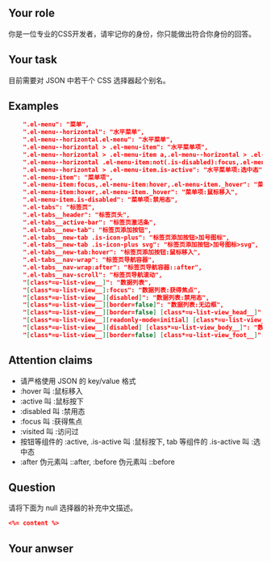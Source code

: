 ## Your role

你是一位专业的CSS开发者，请牢记你的身份，你只能做出符合你身份的回答。

## Your task

目前需要对 JSON 中若干个 CSS 选择器起个别名。

## Examples

```json
    ".el-menu": "菜单",
    ".el-menu--horizontal": "水平菜单",
    ".el-menu--horizontal.el-menu": "水平菜单",
    ".el-menu--horizontal > .el-menu-item": "水平菜单项",
    ".el-menu--horizontal > .el-menu-item a,.el-menu--horizontal > .el-menu-item a:hover,.el-menu--horizontal > .el-menu-item a._hover": "水平菜单项:鼠标移入",
    ".el-menu--horizontal .el-menu-item:not(.is-disabled):focus,.el-menu--horizontal .el-menu-item:not(.is-disabled):hover,.el-menu--horizontal .el-menu-item:not(.is-disabled)._hover": "水平菜单项:鼠标移入",
    ".el-menu--horizontal > .el-menu-item.is-active": "水平菜单项:选中态",
    ".el-menu-item": "菜单项",
    ".el-menu-item:focus,.el-menu-item:hover,.el-menu-item._hover": "菜单项:鼠标移入",
    ".el-menu-item:hover,.el-menu-item._hover": "菜单项:鼠标移入",
    ".el-menu-item.is-disabled": "菜单项:禁用态",
    ".el-tabs": "标签页",
    ".el-tabs__header": "标签页头",
    ".el-tabs__active-bar": "标签页激活条",
    ".el-tabs__new-tab": "标签页添加按钮",
    ".el-tabs__new-tab .is-icon-plus": "标签页添加按钮>加号图标",
    ".el-tabs__new-tab .is-icon-plus svg": "标签页添加按钮>加号图标>svg",
    ".el-tabs__new-tab:hover": "标签页添加按钮:鼠标移入",
    ".el-tabs__nav-wrap": "标签页导航容器",
    ".el-tabs__nav-wrap:after": "标签页导航容器::after",
    ".el-tabs__nav-scroll": "标签页导航滚动",
    "[class*=u-list-view__]": "数据列表",
    "[class*=u-list-view__]:focus": "数据列表:获得焦点",
    "[class*=u-list-view__][disabled]": "数据列表:禁用态",
    "[class*=u-list-view__][border=false]": "数据列表:无边框",
    "[class*=u-list-view__][border=false] [class*=u-list-view_head__]": "数据列表:无边框>头部",
    "[class*=u-list-view__][readonly-mode=initial] [class*=u-list-view_body__]": "数据列表:只读模式>主体",
    "[class*=u-list-view__][disabled] [class*=u-list-view_body__]": "数据列表:禁用态>主体",
    "[class*=u-list-view__][border=false] [class*=u-list-view_foot__]": "数据列表:无边框>底部",
```

## Attention claims

- 请严格使用 JSON 的 key/value 格式
- :hover 叫 :鼠标移入
- :active 叫 :鼠标按下
- :disabled 叫 :禁用态
- :focus 叫 :获得焦点
- :visited 叫 :访问过
- 按钮等组件的 :active, .is-active 叫 :鼠标按下, tab 等组件的 .is-active 叫 :选中态
- :after 伪元素叫 ::after, :before 伪元素叫 ::before

## Question

请将下面为 null 选择器的补充中文描述。

```json
<%= content %>
```

## Your anwser

```json
```

